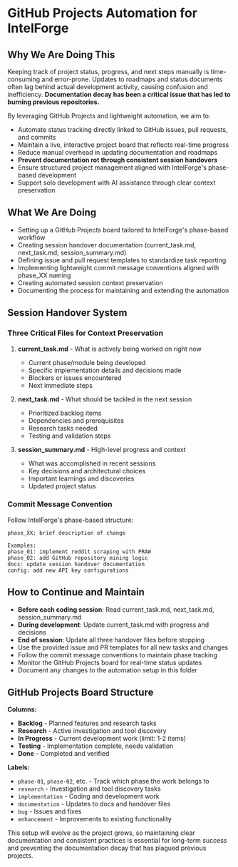# GitHub Projects Automation for IntelForge

## Why We Are Doing This

Keeping track of project status, progress, and next steps manually is time-consuming and error-prone. Updates to roadmaps and status documents often lag behind actual development activity, causing confusion and inefficiency. **Documentation decay has been a critical issue that has led to burning previous repositories.**

By leveraging GitHub Projects and lightweight automation, we aim to:

- Automate status tracking directly linked to GitHub issues, pull requests, and commits
- Maintain a live, interactive project board that reflects real-time progress
- Reduce manual overhead in updating documentation and roadmaps
- **Prevent documentation rot through consistent session handovers**
- Ensure structured project management aligned with IntelForge's phase-based development
- Support solo development with AI assistance through clear context preservation

## What We Are Doing

- Setting up a GitHub Projects board tailored to IntelForge's phase-based workflow
- Creating session handover documentation (current_task.md, next_task.md, session_summary.md)
- Defining issue and pull request templates to standardize task reporting
- Implementing lightweight commit message conventions aligned with phase_XX naming
- Creating automated session context preservation
- Documenting the process for maintaining and extending the automation

## Session Handover System

### Three Critical Files for Context Preservation

1. **current_task.md** - What is actively being worked on right now
   - Current phase/module being developed
   - Specific implementation details and decisions made
   - Blockers or issues encountered
   - Next immediate steps

2. **next_task.md** - What should be tackled in the next session
   - Prioritized backlog items
   - Dependencies and prerequisites
   - Research tasks needed
   - Testing and validation steps

3. **session_summary.md** - High-level progress and context
   - What was accomplished in recent sessions
   - Key decisions and architectural choices
   - Important learnings and discoveries
   - Updated project status

### Commit Message Convention

Follow IntelForge's phase-based structure:
```
phase_XX: brief description of change

Examples:
phase_01: implement reddit scraping with PRAW
phase_02: add GitHub repository mining logic
docs: update session handover documentation
config: add new API key configurations
```

## How to Continue and Maintain

- **Before each coding session**: Read current_task.md, next_task.md, session_summary.md
- **During development**: Update current_task.md with progress and decisions
- **End of session**: Update all three handover files before stopping
- Use the provided issue and PR templates for all new tasks and changes
- Follow the commit message conventions to maintain phase tracking
- Monitor the GitHub Projects board for real-time status updates
- Document any changes to the automation setup in this folder

## GitHub Projects Board Structure

**Columns:**
- **Backlog** - Planned features and research tasks
- **Research** - Active investigation and tool discovery
- **In Progress** - Current development work (limit: 1-2 items)
- **Testing** - Implementation complete, needs validation
- **Done** - Completed and verified

**Labels:**
- `phase-01`, `phase-02`, etc. - Track which phase the work belongs to
- `research` - Investigation and tool discovery tasks
- `implementation` - Coding and development work
- `documentation` - Updates to docs and handover files
- `bug` - Issues and fixes
- `enhancement` - Improvements to existing functionality

This setup will evolve as the project grows, so maintaining clear documentation and consistent practices is essential for long-term success and preventing the documentation decay that has plagued previous projects.
